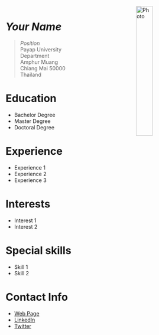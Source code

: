 <img src="https://organicthemes.com/demo/nonprofit/files/2015/05/computer-coffee-dark-300x200.jpg" alt="Photo" align="right" width="30%"/>

# _Your Name_
> _Position_<br />
> Payap University<br />
> Department<br />
> Amphur Muang<br />
> Chiang Mai 50000<br />
> Thailand<br />

# Education
* Bachelor Degree
* Master Degree
* Doctoral Degree

# Experience
* Experience 1
* Experience 2
* Experience 3

# Interests
* Interest 1
* Interest 2

# Special skills
* Skill 1 
* Skill 2

# Contact Info
* [Web Page](https://loginname.github.io)
* [LinkedIn](https://www.linkedin.com/in/LinkedinAccountName)
* [Twitter](https://twitter.com/twittername)
